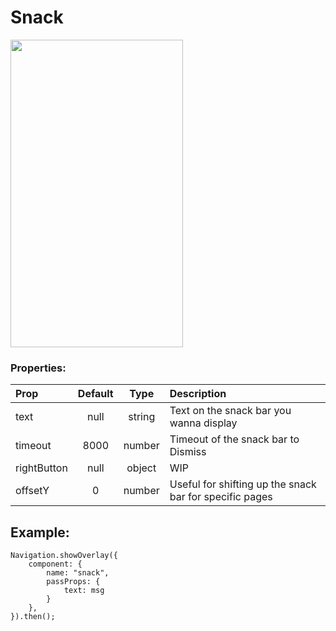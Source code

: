 # Snack

<img width="276" height="492" src="https://media.giphy.com/media/ZFKvxW4UhIDiPKceh0/giphy.gif">

### Properties:

| Prop  | Default  | Type | Description |
| :------------ |:---------------:| :---------------:| :-----|
| text | null | string | Text on the snack bar you wanna display |
| timeout | 8000 | number | Timeout of the snack bar to Dismiss |
| rightButton | null | object | WIP |
| offsetY | 0 | number | Useful for shifting up the snack bar for specific pages |

## Example:
```
Navigation.showOverlay({
    component: {
        name: "snack",
        passProps: {
            text: msg
        }
    },
}).then();
```
